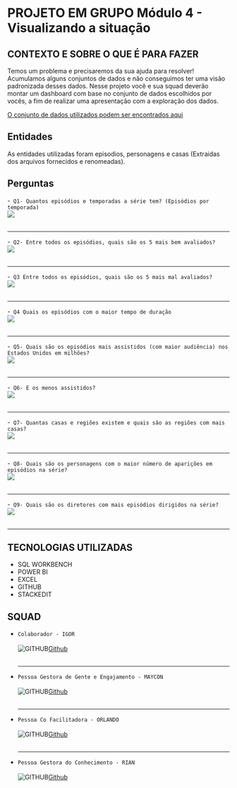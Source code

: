 # PROJETO EM GRUPO Módulo 4 - Visualizando a situação

## CONTEXTO E SOBRE O QUE É PARA FAZER
Temos um problema e precisaremos da sua ajuda para resolver! Acumulamos alguns conjuntos de dados e não conseguimos ter uma visão padronizada desses dados.
Nesse projeto você e sua squad deverão montar um dashboard com base no conjunto de dados escolhidos por vocês, a fim de realizar uma apresentação com a exploração dos dados.


[O conjunto de dados utilizados podem ser encontrados aqui](https://drive.google.com/drive/folders/1vWOXld-1rxQsFj0_QhtEpaAvD0Fbwefx)

## Entidades
As entidades utilizadas foram episodios, personagens e casas (Extraidas dos arquivos fornecidos e renomeadas).


## Perguntas 
-```` Q1- Quantos episódios e temporadas a série tem? (Episódios por temporada)````<br>
<img src="q1.png"><br><br><hr>
-```` Q2- Entre todos os episódios, quais são os 5 mais bem avaliados?````<br>
<img src="q1.png"><br><br><hr>
-```` Q3 Entre todos os episódios, quais são os 5 mais mal avaliados?````<br>
<img src="q1.png"><br><br><hr>
-```` Q4 Quais os episódios com o maior tempo de duração````<br>
<img src="q1.png"><br><br><hr>
-```` Q5- Quais são os episódios mais assistidos (com maior audiência) nos Estados Unidos em milhões?````<br>
<img src="q1.png"><br><br><hr>
-```` Q6- E os menos assistidos?````<br>
<img src="q1.png"><br><br><hr>
-```` Q7- Quantas casas e regiões existem e quais são as regiões com mais casas?````<br>
<img src="q1.png"><br><br><hr>
-```` Q8- Quais são os personagens com o maior número de aparições em episódios na série?````<br>
<img src="q1.png"><br><br><hr>
-```` Q9- Quais são os diretores com mais episódios dirigidos na série?````<br>
<img src="q1.png"><br><br><hr>

## TECNOLOGIAS UTILIZADAS

 - SQL WORKBENCH
 -  POWER BI
 -  EXCEL
 -  GITHUB
 -  STACKEDIT

## SQUAD
- `Colaborador - IGOR`<br><br>
  ![GITHUB](https://img.icons8.com/ios-filled/1x/github.png)[Github](LINK)<br><br><hr>
-  `Pessoa Gestora de Gente e Engajamento - MAYCON`<br><br>
![GITHUB](https://img.icons8.com/ios-filled/1x/github.png)[Github](LINK)<br><br><hr>
-  `Pessoa Co Facilitadora - ORLANDO`<br><br>
![GITHUB](https://img.icons8.com/ios-filled/1x/github.png)[Github](LINK)<br><br><hr>
- `Pessoa Gestora do Conhecimento - RIAN`<br><br>
![GITHUB](https://img.icons8.com/ios-filled/1x/github.png)[Github](LINK)